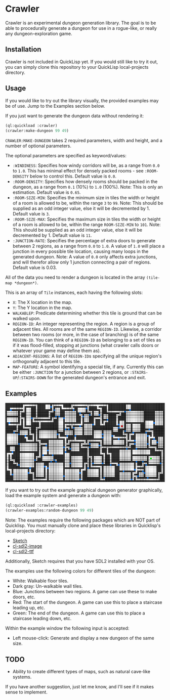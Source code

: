 # Crawler

Crawler is an experimental dungeon generation library. The goal is to be able to procedurally generate a dungeon for use in a rogue-like, or really any dungeon-exploration game.

## Installation

Crawler is not included in QuickLisp yet. If you would still like to try it out, you can simply clone this repository to your QuickLisp local-projects directory.

## Usage

If you would like to try out the library visually, the provided examples may be of use. Jump to the Examples section below.

If you just want to generate the dungeon data without rendering it:

```lisp
(ql:quickload :crawler)
(crawler:make-dungeon 99 49)
```
`CRAWLER:MAKE-DUNGEON` takes 2 required parameters, width and height, and a number of optional parameters.

The optional parameters are specified as keyword/values:

* `:WINDINESS`: Specifies how windy corridors will be, as a range from `0.0` to `1.0`. This has minimal effect for densely packed rooms - see `:ROOM-DENSITY` below to control this. Default value is `0.0`.
* `:ROOM-DENSITY`: Specifies how densely rooms should be packed in the dungeon, as a range from `0.1` (10%) to `1.0` (100%). Note: This is only an estimation. Default value is `0.65`.
* `:ROOM-SIZE-MIN`: Specifies the minimum size in tiles the width or height of a room is allowed to be, within the range `3` to `99`. Note: This should be supplied as an odd integer value, else it will be decremented by 1. Default value is `3`.
* `:ROOM-SIZE-MAX`: Specifies the maximum size in tiles the width or height of a room is allowed to be, within the range `ROOM-SIZE-MIN` to `101`. Note: This should be supplied as an odd integer value, else it will be decremented by 1. Default value is `11`.
* `:JUNCTION-RATE`: Specifies the percentage of extra doors to generate between 2 regions, as a range from `0.0` to `1.0`. A value of `1.0` will place a junction in every possible tile location, causing many loops in the generated dungeon. Note: A value of `0.0` only affects extra junctions, and will therefor allow only 1 junction connecting a pair of regions. Default value is 0.03.

All of the data you need to render a dungeon is located in the array `(tile-map *dungeon*)`.

This is an array of `Tile` instances, each having the following slots:

* `X`: The X location in the map.
* `Y`: The Y location in the map.
* `WALKABLEP`: Predicate determining whether this tile is ground that can be walked upon.
* `REGION-ID`: An integer representing the region. A region is a group of adjacent tiles. All rooms are of the same `REGION-ID`. Likewise, a corridor between two rooms (or more, in the case of branching) is of the same `REGION-ID`. You can think of a `REGION-ID` as belonging to a set of tiles as if it was flood-filled, stopping at junctions (what crawler calls doors or whatever your game may define them as).
* `ADJACENT-REGIONS`: A list of `REGION-ID`s specifying all the unique region's orthogonally adjacent to this tile.
* `MAP-FEATURE`: A symbol identifying a special tile, if any. Currently this can be either `:JUNCTION` for a junction between 2 regions, or `:STAIRS-UP`/`:STAIRS-DOWN` for the generated dungeon's entrance and exit.

## Examples

![Example Dungeon](/images/example.png)

If you want to try out the example graphical dungeon generator graphically, load the example system and generate a dungeon with:

```lisp
(ql:quickload :crawler-examples)
(crawler-examples:random-dungeon 99 49)
```

Note: The examples require the following packages which are NOT part of Quicklisp. You must manually clone and place these libraries in Quicklisp's local-projects directory:
* [Sketch](http://github.com/vydd/sketch)
* [cl-sdl2-image](http://github.com/lispgames/cl-sdl2-image)
* [cl-sdl2-ttf](http://github.com/Failproofshark/cl-sdl2-ttf)

Additionally, Sketch requires that you have SDL2 installed with your OS.

The examples use the following colors for different tiles of the dungeon:

* White: Walkable floor tiles.
* Dark gray: Un-walkable wall tiles.
* Blue: Junctions between two regions. A game can use these to make doors, etc.
* Red: The start of the dungeon. A game can use this to place a staircase leading up, etc.
* Green: The end of the dungeon. A game can use this to place a staircase leading down, etc.

Within the example window the following input is accepted:

* Left mouse-click: Generate and display a new dungeon of the same size.

## TODO
* Ability to create different types of maps, such as natural cave-like systems.

If you have another suggestion, just let me know, and I'll see if it makes sense to implement.
